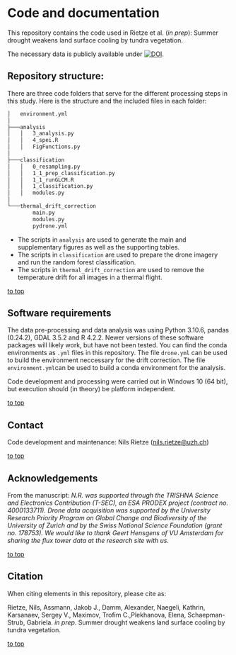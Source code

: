 # Code and documentation
This repository contains the code used in Rietze et al. (*in prep*): Summer drought weakens land surface cooling by tundra vegetation.

The necessary data is publicly available under [![DOI](https://img.shields.io/badge/DOI-10.5281/zenodo.7886426-blue)](https://doi.org/10.5281/zenodo.7886426).

## Repository structure:
There are three code folders that serve for the different processing steps in this study. Here is the structure and the included files in each folder:

```bash
│   environment.yml
│
├───analysis
│   │   3_analysis.py
│   │   4_spei.R
│   │   FigFunctions.py
│
├───classification
│   │   0_resampling.py
│   │   1_1_prep_classification.py
│   │   1_1_runGLCM.R
│   │   1_classification.py
│   │   modules.py
│
└───thermal_drift_correction
        main.py
        modules.py
        pydrone.yml
```

- The scripts in `analysis` are used to generate the main and supplementary figures as well as the supporting tables.
- The scripts in `classification` are used to prepare the drone imagery and run the random forest classification.
- The scripts in `thermal_drift_correction` are used to remove the temperature drift for all images in a thermal flight.

[to top](https://github.com/nrietze/ArcticThermoregulation/main/README.md)

## Software requirements
The data pre-processing and data analysis was using Python 3.10.6, pandas (0.24.2), GDAL 3.5.2 and R 4.2.2. Newer versions of these software packages will likely work, but have not been tested. You can find the conda environments as `.yml` files in this repository. The file `drone.yml` can be used to build the environment neccessary for the drift correction. The file `environment.yml`can be used to build a conda environment for the analysis.

Code development and processing were carried out in Windows 10 (64 bit), but execution should (in theory) be platform independent.

[to top](https://github.com/nrietze/ArcticThermoregulation/main/README.md)

## Contact
Code development and maintenance: Nils Rietze (nils.rietze@uzh.ch)

[to top](https://github.com/nrietze/ArcticThermoregulation/main/README.md)

## Acknowledgements
From the manuscript:
*N.R. was supported through the TRISHNA Science and Electronics Contribution (T-SEC), an ESA PRODEX project (contract no. 4000133711). Drone data acquisition was supported by the University Research Priority Program on Global Change and Biodiversity of the University of Zurich and by the Swiss National Science Foundation (grant no. 178753). We would like to thank Geert Hensgens of VU Amsterdam for sharing the flux tower data at the research site with us.*

[to top](https://github.com/nrietze/ArcticThermoregulation/main/README.md)

## Citation
When citing elements in this repository, please cite as:

Rietze, Nils, Assmann, Jakob J., Damm, Alexander, Naegeli, Kathrin, Karsanaev, Sergey V., Maximov, Trofim C.,Plekhanova, Elena, Schaepman-Strub, Gabriela. *in prep*. Summer drought weakens land surface cooling by tundra vegetation. 

[to top](https://github.com/nrietze/ArcticThermoregulation/main/README.md)
